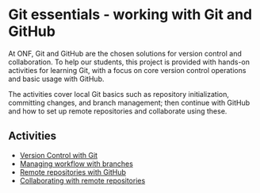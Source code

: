 # Git essentials - working with Git and GitHub

At ONF, Git and GitHub are the chosen solutions for version control and collaboration. To help our students, this project is provided with hands-on activities for learning Git, with a focus on core version control operations and basic usage with GitHub.

The activities cover local Git basics such as repository initialization, committing changes, and branch management; then continue with GitHub and how to set up remote repositories and collaborate using these.

## Activities
* [Version Control with Git](./Version%20Control%20with%20Git.md)
* [Managing workflow with branches](./Managing%20workflow%20with%20branches.md)
* [Remote repositories with GitHub](./Remote%20repositories%20with%20GitHub.md)
* [Collaborating with remote repositories](./Collaborating%20with%20remote%20repositories.md)